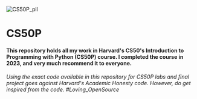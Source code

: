 ![CS50P_pll](https://github.com/SepehrAkbari/My_CS50p/assets/82570094/6f34d42d-6ce6-4509-b7ea-9c6fb09c22eb)
# CS50P
#### This repository holds all my work in Harvard's CS50's Introduction to Programming with Python (CS50P) course. I completed the course in 2023, and very much recommend it to everyone.
###### Using the exact code available in this repository for CS50P labs and final project goes against Harvard's Academic Honesty code. However, do get inspired from the code. #Loving_OpenSource


